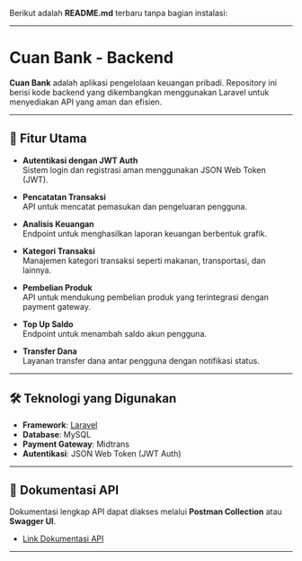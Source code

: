 Berikut adalah **README.md** terbaru tanpa bagian instalasi:  

---

# Cuan Bank - Backend  

**Cuan Bank** adalah aplikasi pengelolaan keuangan pribadi. Repository ini berisi kode backend yang dikembangkan menggunakan Laravel untuk menyediakan API yang aman dan efisien.  

---

## 🚀 Fitur Utama  

- **Autentikasi dengan JWT Auth**  
  Sistem login dan registrasi aman menggunakan JSON Web Token (JWT).  

- **Pencatatan Transaksi**  
  API untuk mencatat pemasukan dan pengeluaran pengguna.  

- **Analisis Keuangan**  
  Endpoint untuk menghasilkan laporan keuangan berbentuk grafik.  

- **Kategori Transaksi**  
  Manajemen kategori transaksi seperti makanan, transportasi, dan lainnya.  

- **Pembelian Produk**  
  API untuk mendukung pembelian produk yang terintegrasi dengan payment gateway.  

- **Top Up Saldo**  
  Endpoint untuk menambah saldo akun pengguna.  

- **Transfer Dana**  
  Layanan transfer dana antar pengguna dengan notifikasi status.  

---

## 🛠️ Teknologi yang Digunakan  

- **Framework**: [Laravel](https://laravel.com/)  
- **Database**: MySQL  
- **Payment Gateway**: Midtrans  
- **Autentikasi**: JSON Web Token (JWT Auth)  

---

## 📑 Dokumentasi API  

Dokumentasi lengkap API dapat diakses melalui **Postman Collection** atau **Swagger UI**.  
- [Link Dokumentasi API](#)   

---
